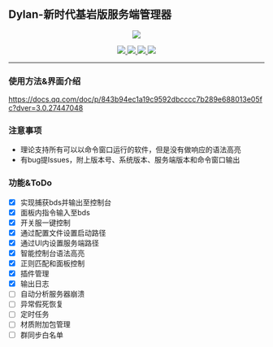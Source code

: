 ## Dylan-新时代基岩版服务端管理器  
<p align="center"><img src="https://s2.loli.net/2022/03/16/MPdkNnRX4s2t7Yh.png"></p>
<p align="center">
  <a href="https://www.python.org/downloads/">
    <img src="https://img.shields.io/badge/ Python-v3.7%2B-blue">
  </a>   
  <a href="#">
    <img src="https://img.shields.io/badge/ Version-Alpha%202-yellow">
  </a>
  <a href="#">
    <img src="https://img.shields.io/badge/ State-%E6%9B%B4%E6%96%B0%E4%B8%AD-orange">
  </a> 
  <a href="https://github.com/Zaiton233/Dylan/commits/main">
    <img src="https://img.shields.io/github/last-commit/Zaiton233/Dylan/main">
  </a>
  
</p>

---  
### 使用方法&界面介绍 
https://docs.qq.com/doc/p/843b94ec1a19c9592dbcccc7b289e688013e05fc?dver=3.0.27447048 

### 注意事项  
* 理论支持所有可以以命令窗口运行的软件，但是没有做响应的语法高亮
* 有bug提Issues，附上版本号、系统版本、服务端版本和命令窗口输出
### 功能&ToDo  
- [x] 实现捕获bds并输出至控制台  
- [x] 面板内指令输入至bds  
- [x] 开关服一键控制  
- [x] 通过配置文件设置启动路径 
- [x] 通过UI内设置服务端路径 
- [x] 智能控制台语法高亮 
- [x] 正则匹配和面板控制 
- [x] 插件管理 
- [x] 输出日志 
- [ ] 自动分析服务器崩溃 
- [ ] 异常假死恢复  
- [ ] 定时任务  
- [ ] 材质附加包管理 
- [ ] 群同步白名单  
